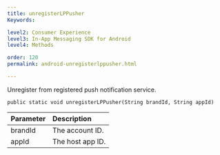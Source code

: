 ```yaml
---
title: unregisterLPPusher
Keywords:

level2: Consumer Experience
level3: In-App Messaging SDK for Android
level4: Methods

order: 120
permalink: android-unregisterlppusher.html

---
```


Unregister from registered push notification service. 

`public static void unregisterLPPusher(String brandId, String appId)`

| Parameter | Description |
| :--- | :--- |
| brandId | The account ID. |
| appId | The host app ID. |


